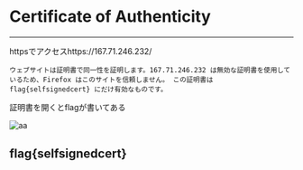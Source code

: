 # Certificate of Authenticity

---

httpsでアクセスhttps://167.71.246.232/
~~~
ウェブサイトは証明書で同一性を証明します。167.71.246.232 は無効な証明書を使用しているため、Firefox はこのサイトを信頼しません。 この証明書は flag{selfsignedcert} にだけ有効なものです。
~~~

証明書を開くとflagが書いてある

![aa](https://github.com/xn16h7/CTF/blob/master/Tenable%20CTF%202021/img/%E2%91%A6.png)

## flag{selfsignedcert}

